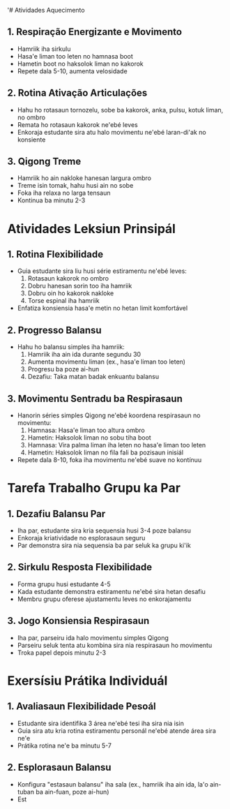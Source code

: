 '# Atividades Aquecimento

## 1. Respiração Energizante e Movimento

- Hamriik iha sirkulu
- Hasa'e liman too leten no hamnasa boot
- Hametin boot no haksolok liman no kakorok
- Repete dala 5-10, aumenta velosidade

## 2. Rotina Ativação Articulações

- Hahu ho rotasaun tornozelu, sobe ba kakorok, anka, pulsu, kotuk liman, no ombro
- Remata ho rotasaun kakorok ne'ebé leves
- Enkoraja estudante sira atu halo movimentu ne'ebé laran-di'ak no konsiente

## 3. Qigong Treme

- Hamriik ho ain nakloke hanesan largura ombro
- Treme isin tomak, hahu husi ain no sobe
- Foka iha relaxa no larga tensaun
- Kontinua ba minutu 2-3

# Atividades Leksiun Prinsipál

## 1. Rotina Flexibilidade

- Guia estudante sira liu husi série estiramentu ne'ebé leves:
  1. Rotasaun kakorok no ombro
  2. Dobru hanesan sorin too iha hamriik
  3. Dobru oin ho kakorok nakloke
  4. Torse espinal iha hamriik
- Enfatiza konsiensia hasa'e metin no hetan limit komfortável

## 2. Progresso Balansu

- Hahu ho balansu simples iha hamriik:
  1. Hamriik iha ain ida durante segundu 30
  2. Aumenta movimentu liman (ex., hasa'e liman too leten)
  3. Progresu ba poze ai-hun
  4. Dezafiu: Taka matan badak enkuantu balansu

## 3. Movimentu Sentradu ba Respirasaun

- Hanorin séries simples Qigong ne'ebé koordena respirasaun no movimentu:
  1. Hamnasa: Hasa'e liman too altura ombro
  2. Hametin: Haksolok liman no sobu tiha boot
  3. Hamnasa: Vira palma liman iha leten no hasa'e liman too leten
  4. Hametin: Haksolok liman no fila fali ba pozisaun inisiál
- Repete dala 8-10, foka iha movimentu ne'ebé suave no kontínuu

# Tarefa Trabalho Grupu ka Par

## 1. Dezafiu Balansu Par

- Iha par, estudante sira kria sequensia husi 3-4 poze balansu
- Enkoraja kriatividade no esplorasaun seguru
- Par demonstra sira nia sequensia ba par seluk ka grupu ki'ik

## 2. Sirkulu Resposta Flexibilidade

- Forma grupu husi estudante 4-5
- Kada estudante demonstra estiramentu ne'ebé sira hetan desafiu
- Membru grupu oferese ajustamentu leves no enkorajamentu

## 3. Jogo Konsiensia Respirasaun

- Iha par, parseiru ida halo movimentu simples Qigong
- Parseiru seluk tenta atu kombina sira nia respirasaun ho movimentu
- Troka papel depois minutu 2-3

# Exersísiu Prátika Individuál

## 1. Avaliasaun Flexibilidade Pesoál

- Estudante sira identifika 3 área ne'ebé tesi iha sira nia isin
- Guia sira atu kria rotina estiramentu personál ne'ebé atende área sira ne'e
- Prátika rotina ne'e ba minutu 5-7

## 2. Esplorasaun Balansu

- Konfigura "estasaun balansu" iha sala (ex., hamriik iha ain ida, la'o ain-tuban ba ain-fuan, poze ai-hun)
- Est